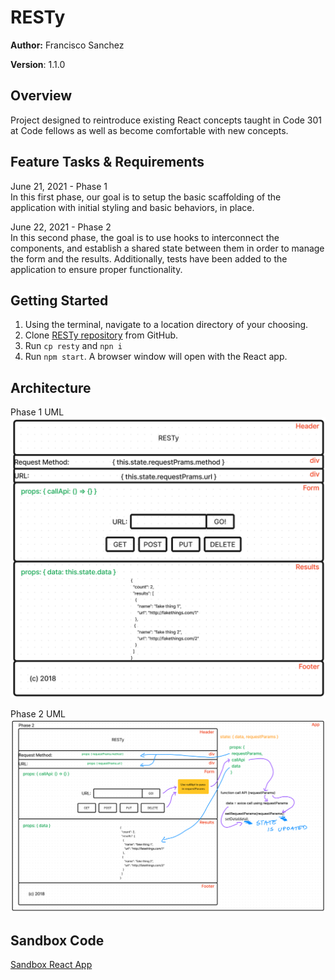 # RESTy

**Author:** Francisco Sanchez

**Version**: 1.1.0

## Overview

Project designed to reintroduce existing React concepts taught in Code 301 at Code fellows as well as become comfortable with new concepts.

## Feature Tasks & Requirements

June 21, 2021 - Phase 1\
In this first phase, our goal is to setup the basic scaffolding of the application with initial styling and basic behaviors, in place.

June 22, 2021 - Phase 2\
In this second phase, the goal is to use hooks to interconnect the components, and establish a shared state between them in order to manage the form and the results. Additionally, tests have been added to the application to ensure proper functionality.

## Getting Started

1. Using the terminal, navigate to a location directory of your choosing.
2. Clone [RESTy repository](https://github.com/c0d3cisco/resty) from GitHub.
3. Run `cp resty` and `npn i`
4. Run `npm start`. A browser window will open with the React app.

## Architecture

Phase 1 UML\
![UML for Lab26](./public/labUML/lab26UML.png)

Phase 2 UML\
![UML for Lab27](./public/labUML/lab27UML.png)

## Sandbox Code

[Sandbox React App](https://codesandbox.io/p/github/c0d3cisco/resty/main?layout=%257B%2522sidebarPanel%2522%253A%2522EXPLORER%2522%252C%2522rootPanelGroup%2522%253A%257B%2522direction%2522%253A%2522horizontal%2522%252C%2522type%2522%253A%2522PANEL_GROUP%2522%252C%2522id%2522%253A%2522ROOT_LAYOUT%2522%252C%2522panels%2522%253A%255B%257B%2522type%2522%253A%2522PANEL_GROUP%2522%252C%2522direction%2522%253A%2522horizontal%2522%252C%2522id%2522%253A%2522EDITOR%2522%252C%2522panels%2522%253A%255B%257B%2522type%2522%253A%2522PANEL%2522%252C%2522panelType%2522%253A%2522TABS%2522%252C%2522id%2522%253A%2522clj4ya2cr000b3b6npozqw7hu%2522%257D%255D%252C%2522sizes%2522%253A%255B100%255D%257D%252C%257B%2522type%2522%253A%2522PANEL_GROUP%2522%252C%2522direction%2522%253A%2522horizontal%2522%252C%2522id%2522%253A%2522DEVTOOLS%2522%252C%2522panels%2522%253A%255B%257B%2522type%2522%253A%2522PANEL%2522%252C%2522panelType%2522%253A%2522TABS%2522%252C%2522id%2522%253A%2522clj4ya2cr000d3b6ntk9f5gah%2522%257D%255D%252C%2522sizes%2522%253A%255B100%255D%257D%255D%252C%2522sizes%2522%253A%255B50%252C50%255D%257D%252C%2522tabbedPanels%2522%253A%257B%2522clj4ya2cr000b3b6npozqw7hu%2522%253A%257B%2522tabs%2522%253A%255B%257B%2522id%2522%253A%2522clj4ya2cr000a3b6n2ye068d7%2522%252C%2522mode%2522%253A%2522permanent%2522%252C%2522type%2522%253A%2522FILE%2522%252C%2522filepath%2522%253A%2522%252FREADME.md%2522%257D%255D%252C%2522id%2522%253A%2522clj4ya2cr000b3b6npozqw7hu%2522%252C%2522activeTabId%2522%253A%2522clj4ya2cr000a3b6n2ye068d7%2522%257D%252C%2522clj4ya2cr000d3b6ntk9f5gah%2522%253A%257B%2522id%2522%253A%2522clj4ya2cr000d3b6ntk9f5gah%2522%252C%2522activeTabId%2522%253A%2522clj4yarr300ct3b6np10tro4m%2522%252C%2522tabs%2522%253A%255B%257B%2522type%2522%253A%2522TASK_LOG%2522%252C%2522taskId%2522%253A%2522start%2522%252C%2522id%2522%253A%2522clj4yaogf007s3b6n8kvv82ew%2522%252C%2522mode%2522%253A%2522permanent%2522%257D%252C%257B%2522type%2522%253A%2522TASK_PORT%2522%252C%2522taskId%2522%253A%2522start%2522%252C%2522port%2522%253A3000%252C%2522id%2522%253A%2522clj4yarr300ct3b6np10tro4m%2522%252C%2522mode%2522%253A%2522permanent%2522%252C%2522path%2522%253A%2522%252F%2522%257D%255D%257D%257D%252C%2522showDevtools%2522%253Atrue%252C%2522showSidebar%2522%253Atrue%252C%2522sidebarPanelSize%2522%253A15%257D)
